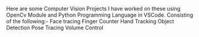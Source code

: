 Here are some Computer Vision Projects
I have worked on these using OpenCv Module and Python Programming Language in VSCode.
Consisting of the following:-
Face tracing 
Finger Counter
Hand Tracking
Object Detection
Pose Tracing
Volume Control
